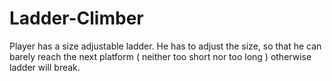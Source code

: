 # Ladder-Climber
Player has a size adjustable ladder. He has to adjust the size, so that he can barely reach the next platform ( neither too short nor too long ) otherwise ladder will break.
